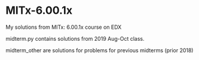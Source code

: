 # MITx-6.00.1x
My solutions from MITx: 6.00.1x course on EDX

midterm.py contains solutions from 2019 Aug-Oct class.

midterm_other are solutions for problems for previous midterms (prior 2018)
